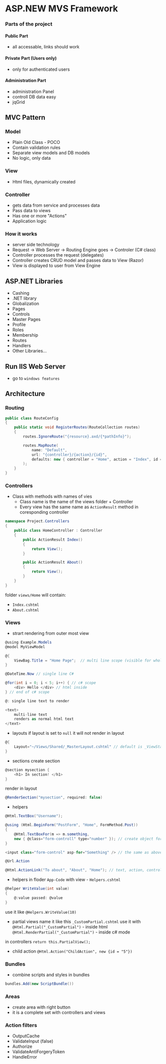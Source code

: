 # ASP.NEW MVS Framework

### Parts of the project 

#### Public Part
- all accessable, links should work

#### Private Part (Users only)
- only for authenticated users

#### Administration Part
- administration Panel
- controll DB data easy
- jqGrid

## MVC Pattern

### Model
- Plain Old Class - POCO
- Contain validation rules
- Separate view models and DB models
- No logic, only data

### View
- Html files, dynamically created

### Controller
- gets data from service and processes data
- Pass data to views
- Has one or more "Actions"
- Application logic

### How it works
- server side technology
- Request -> Web Server
  -> Routing Engine goes -> Controler (C# class)
- Controller processes the request (delegates)
- Controller creates CRUD model and passes data to View (Razor)
- View is displayed to user from View Engine

## ASP.NET Libraries
- Cashing
- .NET library
- Globalization
- Pages
- Controls
- Master Pages
- Profile
- Roles
- Membership
- Routes
- Handlers
- Other Libraries...

## Run IIS Web Server
- go to `windows features`


## Architecture

### Routing

```c#
public class RouteConfig
{
    public static void RegisterRoutes(RouteCollection routes)
    {
        routes.IgnoreRoute("{resource}.axd/{*pathInfo}");

        routes.MapRoute(
            name: "Default",
            url: "{controller}/{action}/{id}",
            defaults: new { controller = "Home", action = "Index", id = UrlParameter.Optional }
        );
    }
}
```
### Controllers
- Class with methods with names of vies
  - Class name is the name of the views folder + Controller
  - Every view has the same name as `ActionResult` method in coresponding controller

```c#
namespace Project.Controllers
{
    public class HomeController : Controller
    {
        public ActionResult Index()
        {
            return View();
        }

        public ActionResult About()
        {
            return View();
        }
    }
}
```

folder `views/Home` will contain:
- `Index.cshtml`
- `About.cshtml`

### Views

- strart rendering from outer most view

```c#
@using Example.Models
@model MyViewModel

@{
    ViewBag.Title = "Home Page";  // multi line scope (visible for whole view)
}

@DateTime.Now // single line C#

@for(int i = 0; i < 5; i++) { // c# scope
    <div> Hello </div> // html inside
} // end of c# scope

@: single line text to render

<text>
    multi-line text
    renders as normal html text
</text>
```

- layouts
if layout is set to `null` it will not render in layout

```c#
@{
    Layout="~/Views/Shared/_MasterLayout.cshtml" // default is _ViewStart.cshtml
}
```

- sections
create section
```c# 
@section mysection {
    <h1> In section! </h1>
}
```
render in layout
```c#
@RenderSection("mysection", required: false)
```
- helpers
```c#
@Html.TextBox("Username");

@using (Html.BeginForm("PostForm", "Home", FormMethod.Post))
{
    @Html.TextBoxFor(m => m.something, 
    new { @class="form-controll" type="number" }); // create object for attributes
}

<input class="form-control" asp-for="Something" /> // the same as above

@Url.Action

@Html.ActionLink("To about", "About", "Home"); // text, action, controller
```
- helpers 
in floder `App-Code`
with view - `Helpers.cshtml`
```c#
@helper WriteValue(int value)
{
    @:value passed: @value
}
```
use it like `@Helpers.WriteValue(10)`

- partial views
name it like this `_CustomPartial.cshtml`
use it with 
`@Html.Partial("_CustomPartial")` - inside html
`@Html.RenderPartial("_CustomPartial")` - inside c# mode

in controllers
`return this.PartialView();`

- child action
`@Html.Action("ChildAction", new {id = "5"})`

 ### Bundles
 - combine scripts and styles in bundles
 ```c#
 bundles.Add(new ScriptBundle())
 ```
### Areas
- create area with right button
- it is a complete set with controllers and views

### Action filters
- OutputCache
- ValidateInput (false)
- Authorize
- ValidateAntiForgeryToken
- HandleError